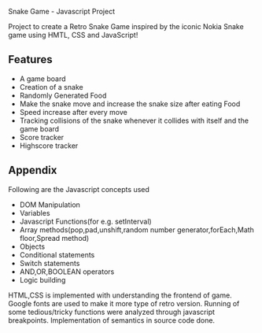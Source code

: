 
Snake Game - Javascript Project

Project to create a Retro Snake Game inspired by the iconic Nokia Snake game using HMTL, CSS and JavaScript!

## Features

- A game board
- Creation of a snake
- Randomly Generated Food
- Make the snake move and increase the snake size after eating Food
- Speed increase after every move
- Tracking collisions of the snake whenever  it   collides with itself and the game board
- Score tracker
- Highscore tracker

## Appendix

Following are the Javascript concepts used
- DOM Manipulation
- Variables
- Javascript Functions(for e.g. setInterval)
- Array methods(pop,pad,unshift,random number generator,forEach,Math floor,Spread method)
- Objects
- Conditional statements
- Switch statements
- AND,OR,BOOLEAN operators
- Logic building

HTML,CSS is implemented with understanding the frontend of game.
Google fonts are used to make it more type of retro version.
Running of some tedious/tricky functions were analyzed through javascript breakpoints.
Implementation of semantics in source code done. 

